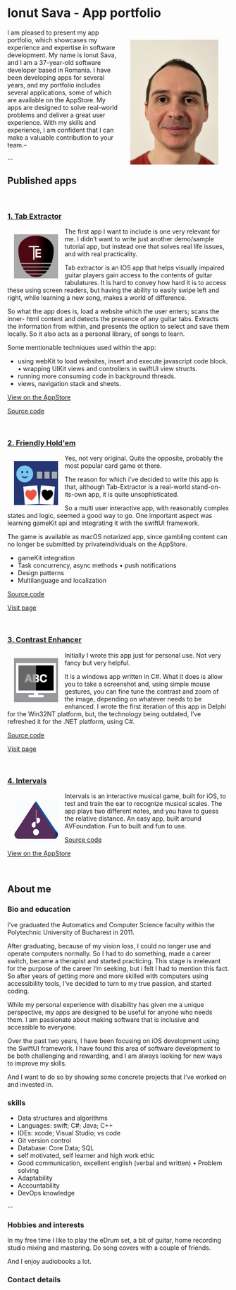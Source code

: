 #  Ionut Sava - App portfolio

<img src="img/ResumePhotoClipped.png" alt="my photo" style="width: 200px; float: right; margin: 25px;">

I am pleased to present my app portfolio, which showcases my experience and expertise in software development.
My name is Ionut Sava, and I am a 37-year-old software developer based in Romania.
I have been developing apps for several years, and my portfolio includes several applications, some of which are available on the AppStore. My apps are designed to solve real-world problems and deliver a great user experience. With my skills and experience, I am confident that I can make a valuable contribution to your team.–

--

## Published apps

<br />

### [**1. Tab Extractor**](https://ionutsava674.github.io/Tab-Extractor/)

<img src="icons/te60x60_2x.png" alt="Tab Extractor icon" style="width: 100px; float: left; margin: 15px;">
The first app I want to include is one very relevant for me. I didn’t want to write just another demo/sample tutorial app, but instead one that solves real life issues, and with real practicality.

Tab extractor is an IOS app that helps visually impaired guitar players gain access to the contents of guitar tabulatures. It is hard to convey how hard it is to access these using screen readers, but having the ability to easily swipe left and right, while learning a new song, makes a world of difference.

So what the app does is, load a website which the user enters; scans the inner- html content and detects the presence of any guitar tabs. Extracts the information from within, and presents the option to select and save them locally.
So it also acts as a personal library, of songs to learn.

Some mentionable techniques used within the app:
- using webKit to load websites, insert and execute javascript code block. • wrapping UIKit views and controllers in swiftUI view structs.
- running more consuming code in background threads.
- views, navigation stack and sheets.

[View on the AppStore](https://apps.apple.com/app/tab-extractor/id1614273947)

[Source code](https://github.com/ionutsava674/Tab-Extractor)

<br />

### [**2. Friendly Hold'em**](https://ionutsava674.github.io/Friendly-Holdem-for-mac/)

<img src="icons/fh128x128.png" alt="Friendly Holdem icon" style="width: 100px; float: left; margin: 15px;">
Yes, not very original. Quite the opposite, probably the most popular card game ot there.

The reason for which i’ve decided to write this app is that, although Tab-Extractor is a real-world stand-on-its-own app, it is quite unsophisticated.

So a multi user interactive app, with reasonably complex states and logic, seemed a good way to go. One important aspect was learning gameKit api and integrating it with the swiftUI framework.

The game is available as macOS notarized app, since gambling content can no longer be submitted by privateindividuals on the AppStore.

- gameKit integration
- Task concurrency, async methods • push notifications
- Design patterns
- Multilanguage and localization

[Source code](https://github.com/ionutsava674/Friendly-Holdem-for-mac)

[Visit page](https://ionutsava674.github.io/Friendly-Holdem-for-mac/)

<br />

### [**3. Contrast Enhancer**](https://ionutsava674.github.io/ContrastEnhancer/)

<img src="icons/ce128x128.png" alt="Contrast Enhancer icon" style="width: 100px; float: left; margin: 15px;">
Initially I wrote this app just for personal use. Not very fancy but very helpful.

It is a windows app written in C#. What it does is allow you to take a screenshot and, using simple mouse gestures, you can fine tune the contrast and zoom of the image, depending on whatever needs to be enhanced. I wrote the first iteration of this app in Delphi for the Win32NT platform, but, the technology being outdated, I’ve refreshed it for the .NET platform, using C#.

[Source code](https://github.com/ionutsava674/ContrastEnhancer)

[Visit page](https://ionutsava674.github.io/ContrastEnhancer/)

<br />

### [**4. Intervals**](https://ionutsava674.github.io/intervals/)

<img src="icons/intervalsIcon.png" alt="Intervals icon" style="width: 100px; float: left; margin: 15px;">
Intervals is an interactive musical game, built for iOS, to test and train the ear to recognize musical scales. The app plays two different notes, and you have to guess the relative distance. An easy app, built around AVFoundation. Fun to built and fun to use.

[Source code](https://github.com/ionutsava674/intervals)

[View on the AppStore](https://apps.apple.com/in/app/intervals-zone/id1669574204)

<br />

## About me

### Bio and education

I’ve graduated the Automatics and Computer Science faculty within the Polytechnic University of Bucharest in 2011.

After graduating, because of my vision loss, I could no longer use and operate computers normally. So I had to do something, made a career switch, became a therapist and started practicing.
This stage is irrelevant for the purpose of the career I’m seeking, but i felt I had to mention this fact. So after years of getting more and more skilled with computers using accessibility tools, I’ve decided to turn to my true passion, and started coding.

While my personal experience with disability has given me a unique perspective, my apps are designed to be useful for anyone who needs them. I am passionate about making software that is inclusive and accessible to everyone.

Over the past two years, I have been focusing on iOS development using the SwiftUI framework. I have found this area of software development to be both challenging and rewarding, and I am always looking for new ways to improve my skills.

And I want to do so by showing some concrete projects that I’ve worked on and invested in.



### skills

- Data structures and algorithms
- Languages: swift; C#; Java; C++
- IDEs: xcode; Visual Studio; vs code
- Git version control
- Database: Core Data; SQL
- self motivated, self learner and high work ethic
- Good communication, excellent english (verbal and written) • Problem solving
- Adaptability
- Accountability
- DevOps knowledge

--

### Hobbies and interests

In my free time I like to play the eDrum set, a bit of guitar, home recording studio mixing and mastering. Do song covers with a couple of friends.

And I enjoy audiobooks a lot.



### Contact details

